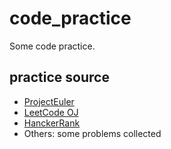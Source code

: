# code_practice
Some code practice.


## practice source

* [ProjectEuler][1]
* [LeetCode OJ][2]
* [HanckerRank][3]
* Others: some problems collected




[1]:    https://projecteuler.net    "ProjectEuler"
[2]:    https://oj.leetcode.com/problemset/algorithms/     "LeetCode OJ"
[3]:    https://www.hackerrank.com/    "HanckerRank"
